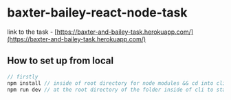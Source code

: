 # baxter-bailey-react-node-task

link to the task - [https://baxter-and-bailey-task.herokuapp.com/](https://baxter-and-bailey-task.herokuapp.com/) 

## How to set up from local

```jsx
// firstly 
npm install // inside of root directory for node modules && cd into client for react modules 
npm run dev // at the root directory of the folder inside of cli to start up server and client 
```
